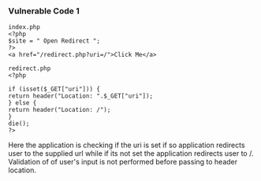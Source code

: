 ### Vulnerable Code 1
```
index.php
<?php
$site = " Open Redirect ";
?>
<a href="/redirect.php?uri=/">Click Me</a>
```
```
redirect.php
<?php

if (isset($_GET["uri"])) {
return header("Location: ".$_GET["uri"]);
} else {
return header("Location: /");
}
die();
?>
```
Here the application is checking if the uri is set if so application redirects user to the supplied url while if its not set the application redirects user to /. Validation of of user's input is not performed before passing to header location.
